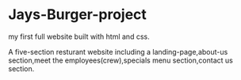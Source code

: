 # Jays-Burger-project
my first full website built with html and css.

A five-section resturant website including a landing-page,about-us section,meet the employees(crew),specials menu section,contact us section.                                                            
  
  
  
